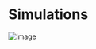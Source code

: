 # Simulations
![image](https://github.com/user-attachments/assets/3267973d-2b45-427c-89f4-3b6fb15c9d5b)
